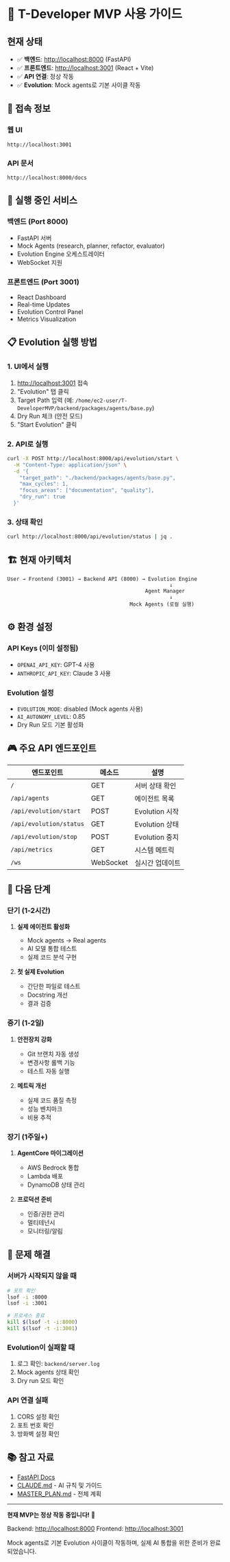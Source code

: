 # 🚀 T-Developer MVP 사용 가이드

## 현재 상태

- ✅ **백엔드**: <http://localhost:8000> (FastAPI)
- ✅ **프론트엔드**: <http://localhost:3001> (React + Vite)
- ✅ **API 연결**: 정상 작동
- ✅ **Evolution**: Mock agents로 기본 사이클 작동

## 🎯 접속 정보

### 웹 UI

```
http://localhost:3001
```

### API 문서

```
http://localhost:8000/docs
```

## 🔧 실행 중인 서비스

### 백엔드 (Port 8000)

- FastAPI 서버
- Mock Agents (research, planner, refactor, evaluator)
- Evolution Engine 오케스트레이터
- WebSocket 지원

### 프론트엔드 (Port 3001)

- React Dashboard
- Real-time Updates
- Evolution Control Panel
- Metrics Visualization

## 📋 Evolution 실행 방법

### 1. UI에서 실행

1. <http://localhost:3001> 접속
2. "Evolution" 탭 클릭
3. Target Path 입력 (예: `/home/ec2-user/T-DeveloperMVP/backend/packages/agents/base.py`)
4. Dry Run 체크 (안전 모드)
5. "Start Evolution" 클릭

### 2. API로 실행

```bash
curl -X POST http://localhost:8000/api/evolution/start \
  -H "Content-Type: application/json" \
  -d '{
    "target_path": "./backend/packages/agents/base.py",
    "max_cycles": 1,
    "focus_areas": ["documentation", "quality"],
    "dry_run": true
  }'
```

### 3. 상태 확인

```bash
curl http://localhost:8000/api/evolution/status | jq .
```

## 🏗️ 현재 아키텍처

```
User → Frontend (3001) → Backend API (8000) → Evolution Engine
                                                     ↓
                                             Agent Manager
                                                     ↓
                                        Mock Agents (로컬 실행)
```

## ⚙️ 환경 설정

### API Keys (이미 설정됨)

- `OPENAI_API_KEY`: GPT-4 사용
- `ANTHROPIC_API_KEY`: Claude 3 사용

### Evolution 설정

- `EVOLUTION_MODE`: disabled (Mock agents 사용)
- `AI_AUTONOMY_LEVEL`: 0.85
- Dry Run 모드 기본 활성화

## 🎮 주요 API 엔드포인트

| 엔드포인트 | 메소드 | 설명 |
|-----------|--------|------|
| `/` | GET | 서버 상태 확인 |
| `/api/agents` | GET | 에이전트 목록 |
| `/api/evolution/start` | POST | Evolution 시작 |
| `/api/evolution/status` | GET | Evolution 상태 |
| `/api/evolution/stop` | POST | Evolution 중지 |
| `/api/metrics` | GET | 시스템 메트릭 |
| `/ws` | WebSocket | 실시간 업데이트 |

## 🚦 다음 단계

### 단기 (1-2시간)

1. **실제 에이전트 활성화**
   - Mock agents → Real agents
   - AI 모델 통합 테스트
   - 실제 코드 분석 구현

2. **첫 실제 Evolution**
   - 간단한 파일로 테스트
   - Docstring 개선
   - 결과 검증

### 중기 (1-2일)

1. **안전장치 강화**
   - Git 브랜치 자동 생성
   - 변경사항 롤백 기능
   - 테스트 자동 실행

2. **메트릭 개선**
   - 실제 코드 품질 측정
   - 성능 벤치마크
   - 비용 추적

### 장기 (1주일+)

1. **AgentCore 마이그레이션**
   - AWS Bedrock 통합
   - Lambda 배포
   - DynamoDB 상태 관리

2. **프로덕션 준비**
   - 인증/권한 관리
   - 멀티테넌시
   - 모니터링/알림

## 🐛 문제 해결

### 서버가 시작되지 않을 때

```bash
# 포트 확인
lsof -i :8000
lsof -i :3001

# 프로세스 종료
kill $(lsof -t -i:8000)
kill $(lsof -t -i:3001)
```

### Evolution이 실패할 때

1. 로그 확인: `backend/server.log`
2. Mock agents 상태 확인
3. Dry run 모드 확인

### API 연결 실패

1. CORS 설정 확인
2. 포트 번호 확인
3. 방화벽 설정 확인

## 📚 참고 자료

- [FastAPI Docs](http://localhost:8000/docs)
- [CLAUDE.md](./CLAUDE.md) - AI 규칙 및 가이드
- [MASTER_PLAN.md](./MASTER_PLAN.md) - 전체 계획

---

**현재 MVP는 정상 작동 중입니다!** 🎉

Backend: <http://localhost:8000>
Frontend: <http://localhost:3001>

Mock agents로 기본 Evolution 사이클이 작동하며,
실제 AI 통합을 위한 준비가 완료되었습니다.
